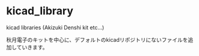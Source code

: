 # kicad_library
kicad libraries (Akizuki Denshi kit etc...)


秋月電子のキットを中心に、デフォルトのkicadリポジトリにないファイルを追加していきます。
